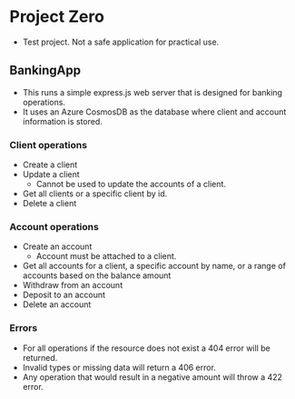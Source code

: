 # Project Zero
- Test project. Not a safe application for practical use.
## BankingApp
- This runs a simple express.js web server that is designed for banking operations.
- It uses an Azure CosmosDB as the database where client and account information is stored.
### Client operations
- Create a client
- Update a client
    - Cannot be used to update the accounts of a client.
- Get all clients or a specific client by id.
- Delete a client
### Account operations
- Create an account
    - Account must be attached to a client.
- Get all accounts for a client, a specific account by name, or a range of accounts based on the balance amount
- Withdraw from an account
- Deposit to an account
- Delete an account
### Errors
- For all operations if the resource does not exist a 404 error will be returned.
- Invalid types or missing data will return a 406 error.
- Any operation that would result in a negative amount will throw a 422 error.